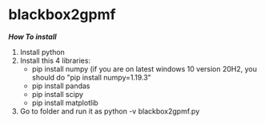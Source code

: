 # blackbox2gpmf

***How To install***

1. Install python
2. Install this 4 libraries:  
    - pip install numpy (if you are on latest windows 10 version 20H2, you should do "pip install numpy=1.19.3"
    - pip install pandas
    - pip install scipy
   - pip install matplotlib
3. Go to folder and run it as
  python -v blackbox2gpmf.py
